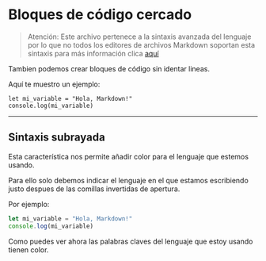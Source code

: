 # Bloques de código cercado

>
>Atención: Este archivo pertenece a la sintaxis avanzada del lenguaje por lo que 
>no todos los editores de archivos Markdown soportan esta sintaxis para más 
>información clica [aquí]()
>

Tambien podemos crear bloques de código sin identar lineas.

Aquí te muestro un ejemplo:

```
let mi_variable = "Hola, Markdown!"
console.log(mi_variable) 
```

---

## Sintaxis subrayada

Esta característica nos permite añadir color para el lenguaje que estemos usando.

Para ello solo debemos indicar el lenguaje en el que estamos escribiendo justo despues
de las comillas invertidas de apertura.

Por ejemplo:

```Javascript
let mi_variable = "Hola, Markdown!"
console.log(mi_variable) 
```

Como puedes ver ahora las palabras claves del lenguaje que estoy usando tienen color.
